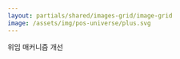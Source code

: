 ```yaml
---
layout: partials/shared/images-grid/image-grid
image: /assets/img/pos-universe/plus.svg
---
```


위임 매커니즘 개선

